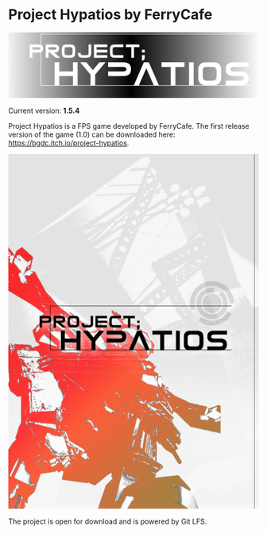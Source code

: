 # Project Hypatios by FerryCafe

![This is an image](/Docs/HypatiosTitle1.png)

Current version: **1.5.4**

Project Hypatios is a FPS game developed by FerryCafe. The first release version of the game (1.0) can be downloaded here: https://bgdc.itch.io/project-hypatios. 

![This is an image](/Docs/HypatiosMainCoverArt.png)

The project is open for download and is powered by Git LFS.


